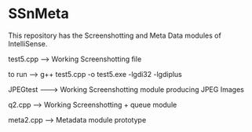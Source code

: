 # SSnMeta
This repository has the Screenshotting and Meta Data modules of IntelliSense. 

test5.cpp --> Working Screenshotting file

to run --> g++ test5.cpp -o test5.exe -lgdi32 -lgdiplus

JPEGtest ---> Working Screenshotting module producing JPEG Images

q2.cpp --> Working Screenshotting + queue module

meta2.cpp --> Metadata module prototype

